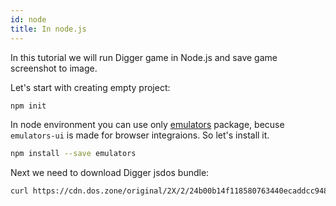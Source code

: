 ```yaml
---
id: node
title: In node.js
---
```


In this tutorial we will run Digger game in Node.js and save game screenshot to image.

Let's start with creating empty project:

```sh
npm init
```

In node environment you can use only [emulators](https://www.npmjs.com/package/emulators) package, becuse `emulators-ui` is made for browser integraions. So let's install it.

```sh
npm install --save emulators
```

Next we need to download Digger jsdos bundle:
```sh
curl https://cdn.dos.zone/original/2X/2/24b00b14f118580763440ecaddcc948f8cb94f14.jsdos -o digger.jsdos
```
